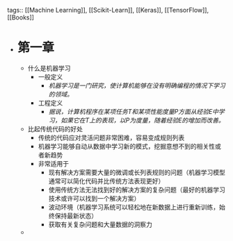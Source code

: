 tags:: [[Machine Learning]], [[Scikit-Learn]], [[Keras]], [[TensorFlow]], [[Books]]

- # 第一章
	- 什么是机器学习
		- 一般定义
			- *机器学习是一门研究，使计算机能够在没有明确编程的情况下学习的领域。*
		- 工程定义
			- *据说，计算机程序在某项任务T和某项性能度量P方面从经验E中学习，如果它在T上的表现，以P为度量，随着经验E的增加而改善。*
	- 比起传统代码的好处
		- 传统的代码应对灵活问题非常困难，容易变成规则列表
		- 机器学习能够自动从数据中学习新的模式，挖掘意想不到的相关性或者新趋势
		- 非常适用于
			- 现有解决方案需要大量的微调或长列表规则的问题（机器学习模型通常可以简化代码并比传统方法表现更好）
			- 使用传统方法无法找到好的解决方案的复杂问题（最好的机器学习技术或许可以找到一个解决方案）
			- 波动环境（机器学习系统可以轻松地在新数据上进行重新训练，始终保持最新状态）
			- 获取有关复杂问题和大量数据的洞察力
	-